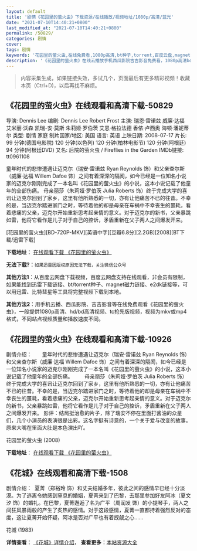 ```yaml
---
layout: default
title: '剧情《花园里的萤火虫》下载资源/在线播放/视频地址/1080p/高清/蓝光'
date: "2021-07-10T14:40:21+0800"
last_modified_at: "2021-07-10T14:40:21+0800"
permalink: /50829/
categories: 剧情
cover:
tags: 剧情
keywords: '花园里的萤火虫,在线免费看,1080p高清,bt种子,torrent,百度云盘,magnet,磁力链,迅雷下载资源'
description: '《花园里的萤火虫》在线云播放手机西瓜影院吉吉影音免费看，1080p高清bd/hd未删减完整版和tc抢先枪版，mkv/mp4格式，附带bt/torrent种子、magnet/磁力链、百度云盘、网盘资源迅雷下载链接'
---
```


>内容采集生成，如果链接失效，多试几个，页面最后有更多精彩视频！收藏本页（Ctrl+D)，以后再找不麻烦。


## 《花园里的萤火虫》在线观看和高清下载-50829

导演: Dennis Lee 编剧: Dennis Lee Robert Frost 主演: 瑞恩·雷诺兹 威廉·达福 艾米丽·沃森 凯瑞-安·莫斯 朱莉娅·罗伯茨 艾恩·格拉法德 香侬·卢西奥 海顿·潘妮蒂尔 类型: 剧情 家庭 制片国家/地区: 美国 语言: 英语 上映日期: 2008-07-17 片长: 99 分钟(德国电影院) 120 分钟(以色列) 120 分钟(柏林电影节) 120 分钟(阿根廷) 94 分钟(阿根廷DVD) 又名: 后院的萤火虫 / Fireflies in the Garden IMDb链接: tt0961108

童年时代的悲惨遭遇让迈克尔（瑞安·雷诺兹 Ryan Reynolds 饰）和父亲查尔斯（威廉·达福 Willem Dafoe 饰）之间有着深深的隔阂，如今已经是一位知名小说家的迈克尔刚刚完成了一本名叫《花园里的萤火虫》的小说，这本小说记载了他童年的全部伤痛。 母亲丽莎（朱莉娅·罗伯茨 Julia Roberts 饰）终于完成大学的喜讯让迈克尔回到了家乡，这里有他所熟悉的一切，亦有让他痛苦不已的往昔。不幸的是，当迈克尔踏进家门之时，等待着他的却是母亲在车祸中不幸丧生的噩耗，看着悲痛的父亲，迈克尔开始重新思考起亲情的意义。对于迈克尔的新书，父亲暴跳如雷，他将它看作是儿子对于自己的控诉，矛盾重新在父子两人之间爆发开来。


[花园里的萤火虫][BD-720P-MKV][英语中字][豆瓣6.8分][2.2GB][2008][BT下载/迅雷下载]

**下载地址**： [在线观看下载 《花园里的萤火虫》](https://www.btdx8.com/torrent/fireflies_in_the_garden_2008.html) 


**无法下载?**：`如果迅雷因版权原因无法下载，关注微信公众号 `

**其他方法1**：从百度云网盘下载视频，百度云网盘支持在线观看，非会员有限制，如果能找到迅雷下载链接、bt/torrent种子、magnet磁力链接、e2dk链接等，可以用迅雷、比特彗星等工具将完整视频下载到本地。

**其他方法2**：用手机云播、西瓜影院、吉吉影音等在线免费观看《花园里的萤火虫》，一般提供1080p高清、hd/bd高清视频、tc抢先版视频，视频为mkv或mp4格式，不同站点视频质量和播放速度不同。


## 《花园里的萤火虫》在线观看和高清下载-10926

剧情介绍：　　童年时代的悲惨遭遇让迈克尔（瑞安·雷诺兹 Ryan Reynolds 饰）和父亲查尔斯（威廉·达福 Willem Dafoe 饰）之间有着深深的隔阂，如今已经是一位知名小说家的迈克尔刚刚完成了一本名叫《花园里的萤火虫》的小说，这本小说记载了他童年的全部伤痛。 　　母亲丽莎（朱莉娅·罗伯茨 Julia Roberts 饰）终于完成大学的喜讯让迈克尔回到了家乡，这里有他所熟悉的一切，亦有让他痛苦不已的往昔。不幸的是，当迈克尔踏进家门之时，等待着他的却是母亲在车祸中不幸丧生的噩耗，看着悲痛的父亲，迈克尔开始重新思考起亲情的意义。对于迈克尔的新书，父亲暴跳如雷，他将它看作是儿子对于自己的控诉，矛盾重新在父子两人之间爆发开来。 影评：结局挺治愈的片子，除了瑞安不停在里面打酱油的众星们，几个小演员的表演很是出彩。这名字挺有诗意的，一个关于爱与改变的故事。原来大嘴在里面大肚是本色演出吖。


花园里的萤火虫 (2008)

**下载地址**： [在线观看下载 《花园里的萤火虫》](https://www.btbtdy.me/btdy/dy8081.html) 


## 《花城》在线观看和高清下载-1508

剧情介绍：  夏菁（郑裕玲 饰）和丈夫结婚多年，彼此之间的感情早已经十分淡漠。为了逃离令她感到窒息的婚姻，夏菁来到了巴黎，去那里参加好友阿冰（夏文汐 饰）的婚礼。在巴黎，夏菁邂逅了名为广平（周润发 饰）的小提琴手，两人之间狂风暴雨般的产生了炙热的感情。对于这段感情，夏菁一直都持着强烈反对的态度，这让夏菁开始怀疑，阿冰是否对广平也有着觊觎之心……


花城 (1983)

**详情查看**： [《花城》详情介绍](/movie/1508/)， **查看更多**：[本站资源大全](/movie/t/all/)

